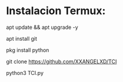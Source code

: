 # Instalacion Termux:

apt update && apt upgrade -y

apt install git

pkg install python

git clone https://github.com/XXANGELXD/TCI

python3 TCI.py
